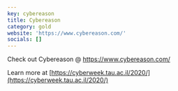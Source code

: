 ```yaml
---
key: cybereason
title: Cybereason
category: gold
website: 'https://www.cybereason.com/'
socials: []
---
```


Check out Cybereason @ https://www.cybereason.com/

Learn more at [https://cyberweek.tau.ac.il/2020/](https://cyberweek.tau.ac.il/2020/)
